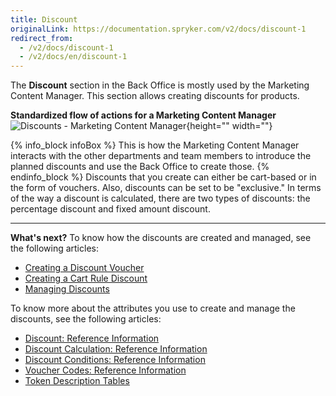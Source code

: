 ```yaml
---
title: Discount
originalLink: https://documentation.spryker.com/v2/docs/discount-1
redirect_from:
  - /v2/docs/discount-1
  - /v2/docs/en/discount-1
---
```


The **Discount** section in the Back Office is mostly used by the Marketing Content Manager.
This section allows creating discounts for products.

**Standardized flow of actions for a Marketing Content Manager**
![Discounts - Marketing Content Manager](https://spryker.s3.eu-central-1.amazonaws.com/docs/User+Guides/Back+Office+User+Guides/Discount/discounts-section.png){height="" width=""}

{% info_block infoBox %}
This is how the Marketing Content Manager interacts with the other departments and team members to introduce the planned discounts and use the Back Office to create those.
{% endinfo_block %}
Discounts that you create can either be cart-based or in the form of vouchers. Also, discounts can be set to be "exclusive."
In terms of the way a discount is calculated, there are two types of discounts: the percentage discount and fixed amount discount.

* * *
**What's next?**
To know how the discounts are created and managed, see the following articles:
* [Creating a Discount Voucher](/docs/scos/dev/user-guides/201903.0/back-office-user-guide/discount/creating-a-discount/creating-a-discount-voucher.html)
* [Creating a Cart Rule Discount](/docs/scos/dev/user-guides/201903.0/back-office-user-guide/discount/creating-a-discount/creating-a-cart-rule-discount.html)
* [Managing Discounts](/docs/scos/dev/user-guides/201903.0/back-office-user-guide/discount/managing-discounts.html)

To know more about the attributes you use to create and manage the discounts, see the following articles:
* [Discount: Reference Information](/docs/scos/dev/user-guides/201903.0/back-office-user-guide/discount/references/discount-reference-information.html)
* [Discount Calculation: Reference Information](/docs/scos/dev/user-guides/201903.0/back-office-user-guide/discount/references/discount-calculation-reference-information.html)
* [Discount Conditions: Reference Information](/docs/scos/dev/user-guides/201903.0/back-office-user-guide/discount/references/discount-conditions-reference-information.html)
* [Voucher Codes: Reference Information](/docs/scos/dev/user-guides/201903.0/back-office-user-guide/discount/references/voucher-codes-reference-information.html)
* [Token Description Tables](/docs/scos/dev/user-guides/201903.0/back-office-user-guide/discount/references/token-description-tables.html)
